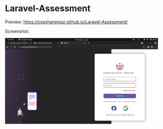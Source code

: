 # Laravel-Assessment

 Preview: https://cseshanewaz.github.io/Laravel-Assessment/
 
 Screenshot:
 
 ![](images/Screenshot.png)
 
 
 

